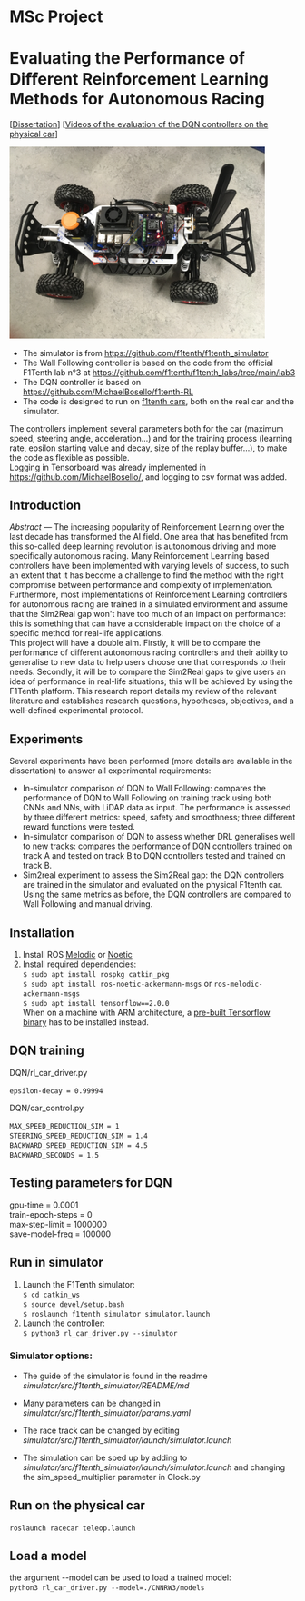 # MSc Project
# Evaluating the Performance of Diﬀerent Reinforcement Learning Methods for Autonomous Racing

[[Dissertation](https://github.com/HL-Boisvert/MSc_Project_HW/blob/main/Dissertation/main.pdf)]
[[Videos of the evaluation of the DQN controllers on the physical car](https://bit.ly/3whXsn5)]

<img src="Images/car.jpg" alt="car top" width="450"/>

- The simulator is from https://github.com/f1tenth/f1tenth_simulator  
- The Wall Following controller is based on the code from the official F1Tenth lab n°3 at https://github.com/f1tenth/f1tenth_labs/tree/main/lab3  
- The DQN controller is based on https://github.com/MichaelBosello/f1tenth-RL  
- The code is designed to run on [f1tenth cars](https://f1tenth.org/), both on the real car and the simulator.  

The controllers implement several parameters both for the car (maximum speed, steering angle, acceleration...) and for the training process (learning rate, epsilon starting value and decay, size of the replay buffer...), to make the code as flexible as possible.  
Logging in Tensorboard was already implemented in https://github.com/MichaelBosello/, and logging to csv format was added.

## Introduction
_Abstract_ &mdash; The increasing popularity of Reinforcement Learning over the last decade has transformed the AI field. One area that has benefited from this so-called deep learning revolution is autonomous driving and more specifically autonomous racing. Many Reinforcement Learning based controllers have been implemented with varying levels of success, to such an extent that it has become a challenge to find the method with the right compromise between performance and complexity of implementation. Furthermore, most implementations of Reinforcement Learning controllers for autonomous racing are trained in a simulated environment and assume that the Sim2Real gap won't have too much of an impact on performance: this is something that can have a considerable impact on the choice of a specific method for real-life applications.  
This project will have a double aim. Firstly, it will be to compare the performance of different autonomous racing controllers and their ability to generalise to new data to help users choose one that corresponds to their needs. Secondly, it will be to compare the Sim2Real gaps to give users an idea of performance in real-life situations; this will be achieved by using the F1Tenth platform. This research report details my review of the relevant literature and establishes research questions, hypotheses, objectives, and a well-defined experimental protocol.

## Experiments

Several experiments have been performed (more details are available in the dissertation) to answer all experimental requirements:  

- In-simulator comparison of DQN to Wall Following: compares the performance of DQN to Wall Following on training track using both CNNs and NNs, with LiDAR data as input. The performance is assessed by three different metrics: speed, safety and smoothness; three different reward functions were tested.  
- In-simulator comparison of DQN to assess whether DRL generalises well to new tracks: compares the performance of DQN controllers trained on track A and tested on track B to DQN controllers tested and trained on track B.  
- Sim2real experiment to assess the Sim2Real gap: the DQN controllers are trained in the simulator and evaluated on the physical F1tenth car. Using the same metrics as before, the DQN controllers are compared to Wall Following and manual driving.  

## Installation

1. Install ROS [Melodic](http://wiki.ros.org/melodic/Installation/Ubuntu) or [Noetic](http://wiki.ros.org/noetic/Installation/Ubuntu)  
2. Install required dependencies:  
`$ sudo apt install rospkg catkin_pkg`  
`$ sudo apt install ros-noetic-ackermann-msgs` or `ros-melodic-ackermann-msgs`  
`$ sudo apt install tensorflow==2.0.0`  
When on a machine with ARM architecture, a [pre-built Tensorflow binary](https://github.com/PINTO0309/Tensorflow-bin#usage) has to be installed instead.  


## DQN training  
DQN/rl_car_driver.py  

`epsilon-decay = 0.99994`  

DQN/car_control.py  

`MAX_SPEED_REDUCTION_SIM = 1`  
`STEERING_SPEED_REDUCTION_SIM = 1.4`  
`BACKWARD_SPEED_REDUCTION_SIM = 4.5`  
`BACKWARD_SECONDS = 1.5`  


## Testing parameters for DQN
gpu-time = 0.0001  
train-epoch-steps = 0  
max-step-limit = 1000000  
save-model-freq = 100000  

## Run in simulator
1. Launch the F1Tenth simulator:  
`$ cd catkin_ws`  
`$ source devel/setup.bash`  
`$ roslaunch f1tenth_simulator simulator.launch`  
2. Launch the controller:  
`$ python3 rl_car_driver.py --simulator`  

### Simulator options:
+ The guide of the simulator is found in the readme *simulator/src/f1tenth_simulator/README/md*  

+ Many parameters can be changed in *simulator/src/f1tenth_simulator/params.yaml*  

+ The race track can be changed by editing *simulator/src/f1tenth_simulator/launch/simulator.launch*  

+ The simulation can be sped up by adding <param name="/use_sim_time" value="true"/> to *simulator/src/f1tenth_simulator/launch/simulator.launch* and changing the sim_speed_multiplier parameter in Clock.py

## Run on the physical car

`roslaunch racecar teleop.launch`  

## Load a model
 the argument --model can be used to load a trained model:  
`python3 rl_car_driver.py --model=./CNNRW3/models`

